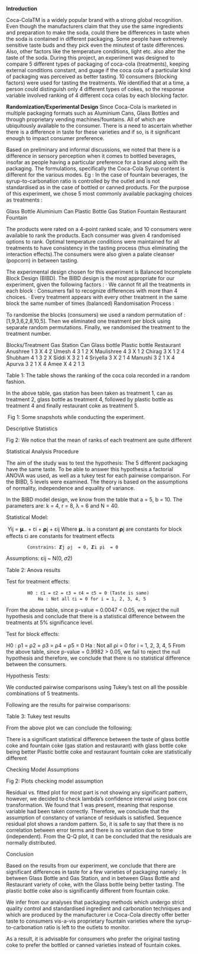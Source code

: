 **Introduction**

Coca-ColaTM is a widely popular brand with a strong global recognition. Even though the manufacturers claim that they use the same ingredients and preparation to make the soda, could there be differences in taste when the soda is contained in different packaging. Some people have extremely sensitive taste buds and they pick even the minutest of taste differences. Also, other factors like the temperature conditions, light etc. also alter the taste of the soda. 
During this project, an experiment was designed to compare 5 different types of packaging of coca-cola (treatments), keeping external conditions constant, and guage if the coca cola of a particular kind of packaging was perceived as better tasting. 10 consumers (blocking factors) were used for tasting the treatments. We identified that at a time, a person could distinguish only 4 different types of cokes, so the response variable involved ranking of 4 different coca colas by each blocking factor.

**Randomization/Experimental Design**
Since Coca-Cola is marketed in multiple packaging formats such as Aluminium Cans, Glass Bottles and through proprietary vending machines/fountains. All of which are ubiquitously available to the consumer. There is a need to ascertain whether there is a difference in  taste for these varieties and if so, is it significant enough to impact consumer preference.

Based on preliminary and informal discussions, we noted that there is a difference in sensory perception when it comes to bottled beverages, insofar as people having a particular preference for a brand along with the packaging.
The formulations, specifically the Coca-Cola Syrup content is different for the various modes. Eg : In the case of fountain beverages, the syrup-to-carbonation ratio is controlled by the outlet and is not standardised as in the case of bottled or canned products.
For the purpose of this experiment, we chose 5 most commonly available packaging choices as treatments :

Glass Bottle
Aluminium Can
Plastic Bottle
Gas Station Fountain
Restaurant Fountain

The products were rated on a 4-point ranked scale, and 10 consumers were available to rank the products.
Each consumer was given 4 randomised options to rank.
Optimal temperature conditions were maintained for all treatments to have consistency in the tasting process (thus eliminating the interaction effects).The consumers were also given a palate cleanser (popcorn) in between tasting.

The experimental design chosen for this experiment is Balanced Incomplete Block Design (BIBD). The BIBD design is the most appropriate for our experiment, given the following factors :
·       We cannot fit all the treatments in each block : Consumers fail to recognize differences with more than 4 choices.
·       Every treatment appears with every other treatment in the same block the same number of times (balanced)
Randomisation Process :

To randomise the blocks (consumers) we used a random permutation of : [1,9,3,6,2,8,10,5].
Then we eliminated one treatment per block using separate random permutations.
Finally, we randomised the treatment to the treatment number.



Blocks/Treatment
Gas Station
Can
Glass bottle
Plastic bottle
Restaurant
Anushree
1
3
 X
4
2
Umesh
4
3
1
2
 X
Maulishree
4
3
X 
1
2
Chirag
3
X 
1
2
4
Shubham
4
1
3
2
X 
Siddi
X 
3
2
1
4
Sriyella
3
X 
2
1
4
Manushi
3
2
1
X 
4
Apurva
3
2
1
 X
4
Amee
 X
4
2
1
3

Table 1: The table shows the ranking of the coca cola recorded in a random fashion.

In the above table, gas station has been taken as treatment 1, can as treatment 2, glass bottle as treatment 4, followed by plastic bottle as treatment 4 and finally restaurant coke as treatment 5.

​​
Fig 1: Some snapshots while conducting the experiment.

Descriptive Statistics


Fig 2: We notice that the mean of ranks of each treatment are quite different

Statistical Analysis Procedure

The aim of the study was to test the hypothesis: The 5 different packaging have the same taste. To be able to answer this hypothesis a factorial ANOVA was used, as well as a tukey test for each pairwise comparison. For the BIBD, 5 levels were examined. The theory is based on the assumptions of normality, independence and equality of variance.

In the BIBD model design, we know from the table that a = 5, b = 10.
The parameters are: k = 4, r = 8, λ = 6 and N = 40.

Statistical Model:

​​	Yij = 𝝻.. + ꞇi + ⍴j + εij
		Where 𝝻.. is a constant
                                	⍴j are constants for block effects
                                	ꞇi are constants for treatment effects
 
        	Constrains: 𝜮j ⍴j  = 0, 𝜮i ⍴i  = 0
Assumptions: εij ~ N(0, 𝜎2)



Table 2: Anova results

Test for treatment effects:

        	H0 : ꞇ1 = ꞇ2 = ꞇ3 = ꞇ4 = ꞇ5 = 0 (Taste is same)
              	Ha : Not all ꞇi = 0 for i = 1, 2, 3, 4, 5

From the above table, since p-value = 0.0047 < 0.05, we reject the null hypothesis and conclude that there is a statistical difference between the treatments at 5% significance level.

​​Test for block effects:

H0 : ⍴1 = ⍴2 = ⍴3 = ⍴4 = ⍴5 = 0
              	Ha : Not all ⍴i = 0 for i = 1, 2, 3, 4, 5
From the above table, since p-value = 0.9982 > 0.05, we fail to reject the null hypothesis and therefore, we conclude that there is no statistical difference between the consumers.

Hypothesis Tests:

We conducted pairwise comparisons using Tukey’s test on all the possible combinations of 5 treatments.

Following are the results for pairwise comparisons:


Table 3: Tukey test results

From the above plot we can conclude the following:

There is a significant statistical difference between the taste of glass bottle coke and fountain coke (gas station and restaurant) with glass bottle coke being better
Plastic bottle coke and restaurant fountain coke are statistically different

Checking Model Assumptions

Fig 2: Plots checking model assumption

Residual vs. fitted plot for most part is not showing any significant pattern, however, we decided to check lambda’s confidence interval using box cox transformation. We found that  1 was present, meaning that response variable had been taken correctly. Therefore, we conclude that the assumption of constancy of variance of residuals is satisfied.
Sequence residual plot shows a random pattern. So, it is safe to say that there is no correlation between error terms and there is no variation due to time (independent).
From the Q-Q plot, it can be concluded that the residuals are normally distributed.

Conclusion

Based on the results from our experiment, we conclude that there are significant differences in taste for a few varieties of packaging namely : In between Glass Bottle and Gas Station, and in between Glass Bottle and Restaurant variety of coke, with the  Glass bottle being better tasting. The plastic bottle coke also is significantly different from fountain coke.

We infer from our analyses that packaging methods which undergo strict quality control and standardised ingredient and carbonation techniques and which are produced by the manufacturer i.e Coca-Cola directly offer better taste to consumers vis-a-vis proprietary fountain varieties where the syrup-to-carbonation ratio is left to the outlets to monitor.

As a result, it is advisable for consumers who prefer the original tasting coke to prefer the bottled or canned varieties instead of fountain cokes.




